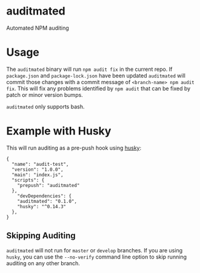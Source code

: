 # auditmated
Automated NPM auditing

# Usage

The `auditmated` binary will run `npm audit fix` in the current repo. If `package.json` and `package-lock.json` have been updated `auditmated` will commit those changes
with a commit message of `<branch-name> npm audit fix`. This will fix any problems identified by `npm audit` that can be fixed by patch or minor version bumps. 

`auditmated` only supports bash.

# Example with Husky
This will run auditing as a pre-push hook using [husky](https://www.npmjs.com/package/husky):
```
{
  "name": "audit-test",
  "version": "1.0.0",
  "main": "index.js",
  "scripts": {
    "prepush": "auditmated"
  },
    "devDependencies": {
    "auditmated": "0.1.0",
    "husky": "^0.14.3"
  },
}
```

## Skipping Auditing

`auditmated` will not run for `master` or `develop` branches. If you are using `husky`, you can use the `--no-verify` command line option to skip running auditing on any other branch.
